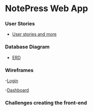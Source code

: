 # NotePress Web App

### User Stories

- [User stories and more](https://trello.com/b/NWVfKvCU/notepress)

### Database Diagram 
- [ERD](https://i.imgur.com/Qqe2gws.jpg)

### Wireframes

-[Login](https://i.imgur.com/G4DIhMW.png)

-[Dashboard](https://i.imgur.com/n9tDQCs.jpg)


### Challenges creating the front-end

